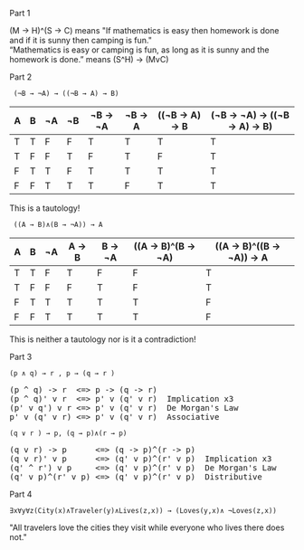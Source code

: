 Part 1

(M -> H)^(S -> C) means "If mathematics is easy then homework is done and if it is sunny then camping is fun."  
“Mathematics is easy or camping is fun, as long as it is sunny and the homework is done.” means (S^H) -> (MvC)

Part 2
```
 (¬B → ¬A) → ((¬B → A) → B)
```

| A | B | ¬A | ¬B | ¬B -> ¬A | ¬B -> A | ((¬B -> A) -> B| (¬B -> ¬A) -> ((¬B -> A) -> B)
|---|---|--- |--- |---       |---      |---             |---
| T | T | F  | F  |T         |T        |T               |T
| T | F | F  | T  |F         |T        |F               |T
| F | T | T  | F  |T         |T        |T               |T
| F | F | T  | T  |T         |F        |T               |T

This is a tautology!

```
 ((A → B)∧(B → ¬A)) → A
```

| A | B | ¬A | A -> B | B -> ¬A | ((A -> B)^(B -> ¬A) | ((A -> B)^((B -> ¬A)) -> A
|---|---|--- |---     |---      |---                  |---             
| T | T | F  | T      | F       | F                   | T
| T | F | F  | F      | T       | F                   | T
| F | T | T  | T      | T       | T                   | F
| F | F | T  | T      | T       | T                   | F

This is neither a tautology nor is it a contradiction!

Part 3

```
(p ∧ q) → r , p → (q → r )
```
<pre>
(p ^ q) -> r  <=> p -> (q -> r)  
(p ^ q)' v r  <=> p' v (q' v r)  Implication x3  
(p' v q') v r <=> p' v (q' v r)  De Morgan's Law  
p' v (q' v r) <=> p' v (q' v r)  Associative
</pre>

```
(q ∨ r ) → p, (q → p)∧(r → p)
```
<pre>
(q v r) -> p      <=> (q -> p)^(r -> p)  
(q v r)' v p      <=> (q' v p)^(r' v p)  Implication x3  
(q' ^ r') v p     <=> (q' v p)^(r' v p)  De Morgan's Law  
(q' v p)^(r' v p) <=> (q' v p)^(r' v p)  Distributive
</pre>

Part 4

```
∃x∀y∀z(City(x)∧Traveler(y)∧Lives(z,x)) → (Loves(y,x)∧ ¬Loves(z,x))
```

"All travelers love the cities they visit while everyone who lives there does not."
